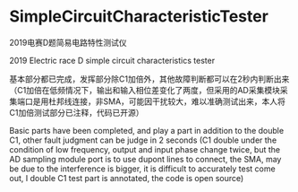 # SimpleCircuitCharacteristicTester
2019电赛D题简易电路特性测试仪

2019 Electric race D simple circuit characteristics tester

基本部分都已完成，发挥部分除C1加倍外，其他故障判断都可以在2秒内判断出来（C1加倍在低频情况下，输出和输入相位差变化了两度，但采用的AD采集模块采集端口是用杜邦线连接，非SMA，可能因干扰较大，难以准确测试出来，本人将C1加倍测试部分已注释，代码已开源）

Basic parts have been completed, and play a part in addition to the double C1, other fault judgment can be judge in 2 seconds (C1 double under the condition of low frequency, output and input phase change twice, but the AD sampling module port is to use dupont lines to connect, the SMA, may be due to the interference is bigger, it is difficult to accurately test come out, I double C1 test part is annotated, the code is open source)
